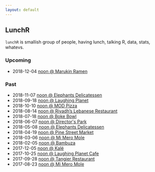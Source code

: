 ```yaml
---
layout: default
---
```


## LunchR

`lunchR` is smallish group of people, having lunch, talking R,
data, stats, whatevs.

### Upcoming

* 2018-12-04 [noon @ Marukin Ramen](https://www.meetup.com/portland-r-user-group/events/256443629/)

<!-- Coming soon ... -->

### Past

* 2018-11-07 [noon @ Elephants Delicatessen](https://www.meetup.com/portland-r-user-group/events/255779669)
* 2018-09-18 [noon @ Laughing Planet](https://www.meetup.com/portland-r-user-group/events/253816995/)
* 2018-10-10 [noon @ MOD Pizza](https://www.meetup.com/portland-r-user-group/events/253962778/)
* 2018-08-14 [noon @ Riyadh’s Lebanese Restaurant](https://www.meetup.com/portland-r-user-group/events/252369697/)
* 2018-07-18 [noon @ Boke Bowl](https://www.meetup.com/portland-r-user-group/events/252369043/)
* 2018-06-07 [noon @ Director's Park](https://www.meetup.com/portland-r-user-group/events/250077668/)
* 2018-05-08 [noon @ Elephants Delicatessen](https://www.meetup.com/portland-r-user-group/events/249434728/)
* 2018-04-19 [noon @ Pine Street Market](https://www.meetup.com/portland-r-user-group/events/249434723/)
* 2018-03-06 [noon @ Mi Mero Mole](https://www.meetup.com/portland-r-user-group/events/247656593/)
* 2018-02-05 [noon @ Bambuza](https://www.meetup.com/portland-r-user-group/events/246654046)
* 2017-12-05 [noon @ Kalé](https://www.meetup.com/portland-r-user-group/events/245289239)
* 2017-10-25 [noon @ Laughing Planet Cafe](https://www.meetup.com/portland-r-user-group/events/244320785)
* 2017-09-28 [noon @ Tangier Restaurant](https://www.meetup.com/portland-r-user-group/events/243188678)
* 2017-08-23 [noon @ Mi Mero Mole](https://www.meetup.com/portland-r-user-group/events/241918971/)
